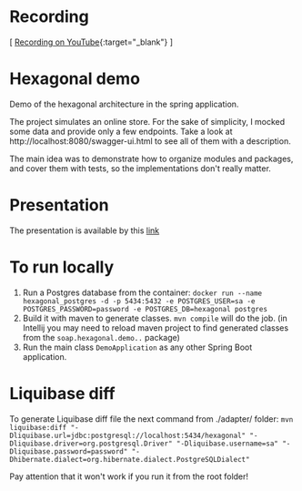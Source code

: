 # Recording
[ [Recording on YouTube](https://youtu.be/wYWh5rg88UE?si=oKweZPoB4xFwl3F5){:target="_blank"} ]

# Hexagonal demo
Demo of the hexagonal architecture in the spring application.

The project simulates an online store. For the sake of simplicity, I mocked some data and provide only a few endpoints. Take a look at http://localhost:8080/swagger-ui.html to see all of them with a description.

The main idea was to demonstrate how to organize modules and packages, and cover them with tests, so the implementations don't really matter.

# Presentation
The presentation is available by this [link](https://docs.google.com/presentation/d/1oSH4knk2zZosSuMuThOEIdnC5d_YnSYEJYVWEMGqLQ4/edit?usp=sharing)

# To run locally
1) Run a Postgres database from the container: ```docker run --name hexagonal_postgres -d -p 5434:5432 -e POSTGRES_USER=sa -e POSTGRES_PASSWORD=password -e POSTGRES_DB=hexagonal postgres```
2) Build it with maven to generate classes. ```mvn compile``` will do the job. (in Intellij you may need to reload maven project to find generated classes from the ```soap.hexagonal.demo..``` package)
3) Run the main class ```DemoApplication``` as any other Spring Boot application.

# Liquibase diff
To generate Liquibase diff file the next command from ./adapter/ folder: ```mvn liquibase:diff "-Dliquibase.url=jdbc:postgresql://localhost:5434/hexagonal" "-Dliquibase.driver=org.postgresql.Driver" "-Dliquibase.username=sa" "-Dliquibase.password=password" "-Dhibernate.dialect=org.hibernate.dialect.PostgreSQLDialect"```

Pay attention that it won't work if you run it from the root folder!
